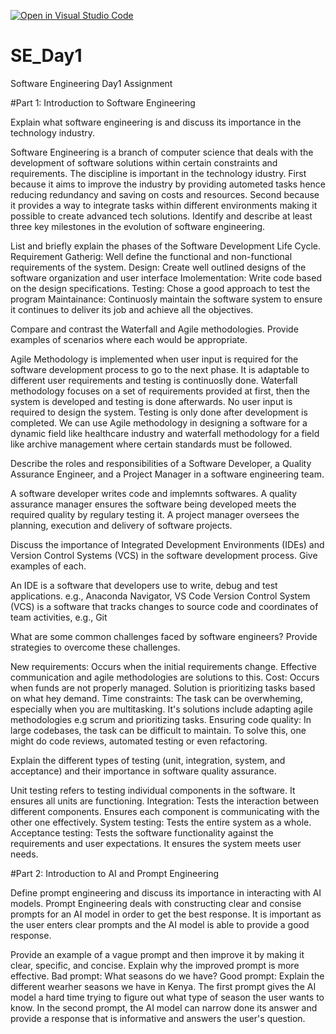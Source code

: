 [![Open in Visual Studio Code](https://classroom.github.com/assets/open-in-vscode-2e0aaae1b6195c2367325f4f02e2d04e9abb55f0b24a779b69b11b9e10269abc.svg)](https://classroom.github.com/online_ide?assignment_repo_id=18433641&assignment_repo_type=AssignmentRepo)
# SE_Day1
Software Engineering Day1 Assignment

#Part 1: Introduction to Software Engineering

Explain what software engineering is and discuss its importance in the technology industry.

Software Engineering is a branch of computer science that deals with the development of software solutions within certain constraints and requirements. 
The discipline is important in the technology idustry. First because it aims to improve the industry by providing autometed tasks hence reducing redundancy and saving on costs and resources. Second because it provides a way to integrate tasks within different environments making it possible to create advanced tech solutions.
Identify and describe at least three key milestones in the evolution of software engineering.


List and briefly explain the phases of the Software Development Life Cycle.
Requirement Gatherig: Well define the functional and non-functional requirements of the system.
Design: Create well outlined designs of the software organization and user interface
Imolementation: Write code based on the design specifications.
Testing: Chose a good approach to test the program
Maintainance: Continuosly maintain the software system to ensure it continues to deliver its job and achieve all the objectives.

Compare and contrast the Waterfall and Agile methodologies. Provide examples of scenarios where each would be appropriate.

Agile Methodology is implemented when user input is required for the software development process to go to the next phase. It is adaptable to different user requirements and testing is continuoslly done. Waterfall methodology focuses on a set of requirements provided at first, then the system is developed and testing is done afterwards. No user input is required to design the system. Testing is only done after development is completed.
We can use Agile methodology in designing a software for a dynamic field like healthcare industry and waterfall methodology for a field like archive management where certain standards must be followed.

Describe the roles and responsibilities of a Software Developer, a Quality Assurance Engineer, and a Project Manager in a software engineering team.

A software developer writes code and implemnts softwares.
A quality assurance manager ensures the software being developed meets the required quality by regulary testing it.
A project manager oversees the planning, execution and delivery of software projects.

Discuss the importance of Integrated Development Environments (IDEs) and Version Control Systems (VCS) in the software development process. Give examples of each.

An IDE is a software that developers use to write, debug and test applications. e.g., Anaconda Navigator, VS Code
Version Control System (VCS) is a software that tracks changes to source code and coordinates of team activities, e.g., Git 

What are some common challenges faced by software engineers? Provide strategies to overcome these challenges.

New requirements: Occurs when the initial requirements change. Effective communication and agile methodologies are solutions to this.
Cost: Occurs when funds are not properly managed. Solution is prioritizing tasks based on what hey demand.
Time constraints: The task can be overwheming, especially when you are multitasking. It's solutions include adapting agile methodologies e.g scrum and prioritizing tasks.
Ensuring code quality: In large codebases, the task can be difficult to maintain. To solve this, one might do code reviews, automated testing or even refactoring.

Explain the different types of testing (unit, integration, system, and acceptance) and their importance in software quality assurance.

Unit testing refers to testing individual components in the software. It ensures all units are functioning.
Integration: Tests the interaction between different components. Ensures each component is communicating with the other one effectively.
System testing: Tests the entire system as a whole.
Acceptance testing: Tests the software functionality against the requirements and user expectations. It ensures the system meets user needs.

#Part 2: Introduction to AI and Prompt Engineering


Define prompt engineering and discuss its importance in interacting with AI models.
Prompt Engineering deals with constructing clear and consise prompts for an AI model in order to get the best response. It is important as the user enters clear prompts and the AI model is able to provide a good response. 

Provide an example of a vague prompt and then improve it by making it clear, specific, and concise. Explain why the improved prompt is more effective.
Bad prompt: What seasons do we have?
Good prompt: Explain the different wearher seasons we have in Kenya.
The first prompt gives the AI model a hard time trying to figure out what type of season the user wants to know. In the second prompt, the AI model can narrow done its answer and provide a response that is informative and answers the user's question.